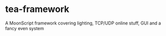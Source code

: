 # tea-framework
A MoonScript framework covering lighting, TCP/UDP online stuff, GUI and a fancy even system
